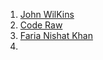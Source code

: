 1. [John WilKins ](https://www.youtube.com/@John-Wilkins/videos)
2. [ Code Raw ](https://www.youtube.com/@coderaw-l8z/videos)
3. [Faria Nishat Khan](https://www.youtube.com/watch?v=jhK56qQAzyc&list=PLppGFBjPmWX6PwgnU72ErzHH6XhKA_2s500)
4. 